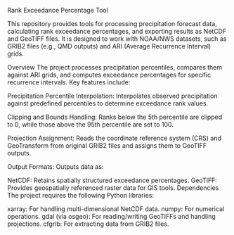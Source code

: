 Rank Exceedance Percentage Tool

This repository provides tools for processing precipitation forecast data, calculating rank exceedance percentages, and exporting results as NetCDF and GeoTIFF files. It is designed to work with NOAA/NWS datasets, such as GRIB2 files (e.g., QMD outputs) and ARI (Average Recurrence Interval) grids.

Overview
The project processes precipitation percentiles, compares them against ARI grids, and computes exceedance percentages for specific recurrence intervals. Key features include:

Precipitation Percentile Interpolation:
Interpolates observed precipitation against predefined percentiles to determine exceedance rank values.

Clipping and Bounds Handling:
Ranks below the 5th percentile are clipped to 0, while those above the 95th percentile are set to 100.

Projection Assignment:
Reads the coordinate reference system (CRS) and GeoTransform from original GRIB2 files and assigns them to GeoTIFF outputs.

Output Formats:
Outputs data as:

NetCDF: Retains spatially structured exceedance percentages.
GeoTIFF: Provides geospatially referenced raster data for GIS tools.
Dependencies
The project requires the following Python libraries:

xarray: For handling multi-dimensional NetCDF data.
numpy: For numerical operations.
gdal (via osgeo): For reading/writing GeoTIFFs and handling projections.
cfgrib: For extracting data from GRIB2 files.
